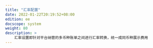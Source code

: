 ```yaml
---
title: "汇率配置"
date: 2022-01-22T20:19:52+08:00
edition: ee
docscope: system
weight: 80
description: >
    汇率设置即针对平台纳管的多币种账单之间进行汇率转换，统一成同币种展示费用
---
```


